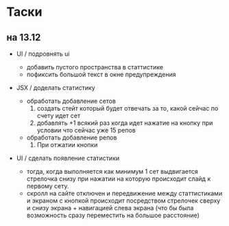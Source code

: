 # Таски

## на 13.12

- UI / подровнять ui 
  - добавить пустого пространства в статтистике
  - пофиксить большой текст в окне предупреждения

- JSX / доделать статистику
  - обработать добавление сетов
    1. создать стейт который будет отвечать за то, какой сейчас по счету идет сет
    2. добавлять +1 всякий раз когда идет нажатие на кнопку при условии что сейчас уже 15 репов
  - обработать добавление репов
    1. При отжатии кнопки 

- UI / сделать появление статистики
  - тогда, когда выполняется как минимум 1 сет выдвигается стрелочка снизу при нажатии на которую происходит слайд к первому сету. 
  - скролл на сайте отключен и передвижение между статтистиками и экраном с кнопкой происходит посредством стрелочек сверху и снизу экрана + навигацией слева экрана (что бы была возможность сразу переместить на большое расстояние)